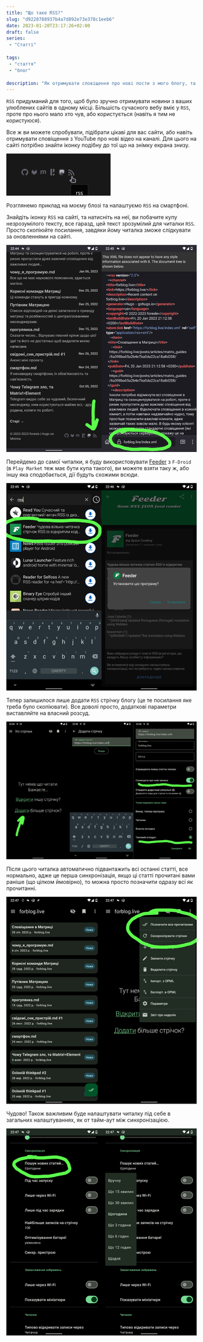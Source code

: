 ```yaml
---
title: "Що таке RSS?"
slug: "d9228788937b4a7d892e73e378c1eeb6"
date: 2023-01-20T23:17:26+02:00
draft: false
series:
 - "Статті"
 
tags:
 - "стаття"
 - "блог"
 
description: "Як отримувати сповіщення про нові пости з мого блогу, та що таке `RSS` простими словами."
---
```


`RSS` придуманий для того, щоб було зручно отримувати новини з ваших улюблених сайтів в одному місці. Більшість сучасного вебу вміє у `RSS`,  проте про нього мало хто чув, або користується (навіть я тим не користуюся).

Все ж ви можете спробувати, підібрати цікаві для вас сайти, або навіть отримувати сповіщення з YouTube про нові відео на каналі. Для цього на сайті потрібно знайти іконку подібну до тої що на знімку екрана знизу.

![1.png](1.png)

Розглянемо приклад на моєму блозі та налаштуємо `RSS` на смартфоні.

Знайдіть іконку `RSS` на сайті, та натисніть на неї, ви побачите купу незрозумілого тексту, все гаразд, цей текст зрозумілий для читалки `RSS`. Просто скопіюйте посилання, завдяки йому читалка зможе слідкувати за оновленнями на сайті.

![2.jpg](2.jpg)

Перейдемо до самої читалки, я буду використовувати [Feeder](https://f-droid.org/en/packages/com.nononsenseapps.feeder/) з `F-Droid` (в `Play Market` теж має бути купа такого), ви можете взяти таку ж, або іншу яка сподобається, дії будуть схожими всюди.

![3.jpg](3.jpg)

Тепер залишилося лише додати `RSS` стрічку блогу (це те посилання яке треба було скопіювати). Все доволі просто, додаткові параметри виставляйте на власний розсуд.

![4.jpg](4.jpg)

Після цього читалка автоматично підвантажить всі останні статті, все нормально, адже це перша синхронізація, якщо ці статті прочитані вами раніше (що цілком ймовірно), то можна просто позначити одразу всі як прочитанні.

![5.jpg](5.jpg)

Чудово! Також важливим буде налаштувати читалку під себе в загальних налаштуваннях, як от тайм-аут між синхронізацією.

![6.jpg](6.jpg)
